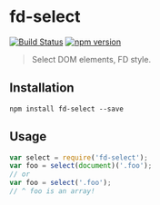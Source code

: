 # fd-select

[![Build Status](https://travis-ci.org/fd-dom/fd-select.svg)](https://travis-ci.org/fd-dom/fd-select) [![npm version](https://badge.fury.io/js/fd-select.svg)](http://badge.fury.io/js/fd-select)
> Select DOM elements, FD style.


## Installation

`npm install fd-select --save`

## Usage

```js
var select = require('fd-select');
var foo = select(document)('.foo');
// or
var foo = select('.foo');
// ^ foo is an array!
```
